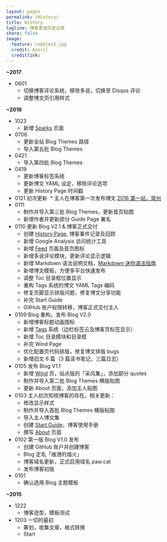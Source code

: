 ```yaml
---
layout: pages  
permalink: /History/  
title: History 
tagline: 博客更迭历史记录
share: false  
image:  
  feature: cobbles2.jpg  
  credit: Azeril  
  creditlink: 
---
```


**~2017**

* 0601  
  * 切换博客评论系统，移除多说，切换至 Disqus 评论
  * 调整博文页引用样式

**~2016**

* 1023 
  * 新增 [Sparks](http://paw.cat/Sparks/) 页面
* 0706 
  * 更新全站 Blog Themes 路径
  * 导入第五批 Blog Themes
* 0421 
  * 导入第四批 Blog Themes 
* 0419 
  * 更新博客标签系统
  * 更新博文 YAML 设定，移除评论选项
  * 更新 History Page 时间戳
* 0121 初次更新
  * 主人在博客第一次发布博文 [2016 第一站，常州](http://paw.cat/Changzhou-One-Tour.html)
* 0111 
  * 制作并导入第三批 Blog Themes，更新首页贴图
  * 新增作者并更新部分 Guide Page 署名
* 0110 更新 Blog V2.1 & 博客正式交付
  * 创建 [History Page](http://paw.cat/History/), 博客事件记录及回顾
  * 新增 Google Analysis 访问统计工具
  * 新增 [Feed](http://paw.cat/feed.xml) 页面及首页图标
  * 新增多说评论模块，更新评论显示逻辑
  * 新增 Markdown 语法说明文档，[Markdown 迷你语法指南](http://paw.cat/Mini-Guide-To-Markdown-Syntax.html)
  * 新增博文模板，方便多平台快速发布
  * 调整 Toc 目录框位置显示
  * 重构 Tags 系统的博文 YAML Tags 编码
  * 修复页脚显示排版问题，修复博文分享功能
  * 补完 Start Guide
  * GitHub 账户权限转移，博客正式交付主人
* 0109 Blog 重构，发布 Blog V2.0
  * 新增博客标题动画图标
  * 新增 [Tags](http://paw.cat/Tags/) 系统（边栏标签云及博客页标签显示）
  * 新增 Toc 目录模块和目录框
  * 补完 Wind Page
  * 优化配置页代码排版，修复博文排版 bugs
  * 新增旧文 6 篇（3 篇读书笔记，三篇日志）
* 0105 发布 Blog V1.1
  * 新增 [Wind](http://paw.cat/Wind/) 页，站点版的「采风集」，添加部分 quotes 
  * 制作并导入第二批 Blog Themes 横版贴图
  * 更新 About 页面，添加主人贴图
* 0103 主人初次知晓博客的存在。相关更新：
  * 修改显示样式
  * 制作并导入首批 Blog Themes 横版贴图
  * 导入主人博文集
  * 创建 [Start Guide](http://paw.cat/Start/)，博客使用手册
  * 撰写 [About](http://paw.cat/About/) 页面
* 0102 第一版 Blog V1.0 发布
  * 创建 GitHub 账户并创建博客
  * Blog 定名「维港的烟火」
  * 博客域名更新，正式启用域名 paw.cat
  * 发布博客初版
* 0101 
  * 确认选用 Blog 主题模板

**~2015**

* 1222  
  * 博客选型，模板测试  
* 1203 一切的最初
  * 筹划，收集文章，格式转换
  * Start
